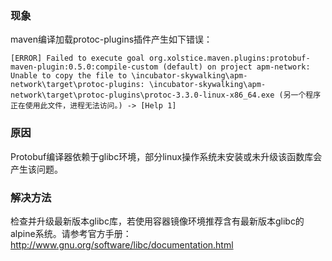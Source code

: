 ### 现象
 maven编译加载protoc-plugins插件产生如下错误：
```
[ERROR] Failed to execute goal org.xolstice.maven.plugins:protobuf-maven-plugin:0.5.0:compile-custom (default) on project apm-network: Unable to copy the file to \incubator-skywalking\apm-network\target\protoc-plugins: \incubator-skywalking\apm-network\target\protoc-plugins\protoc-3.3.0-linux-x86_64.exe (另一个程序正在使用此文件，进程无法访问。) -> [Help 1]
```

### 原因
 Protobuf编译器依赖于glibc环境，部分linux操作系统未安装或未升级该函数库会产生该问题。

### 解决方法
 检查并升级最新版本glibc库，若使用容器镜像环境推荐含有最新版本glibc的alpine系统。请参考官方手册：http://www.gnu.org/software/libc/documentation.html
